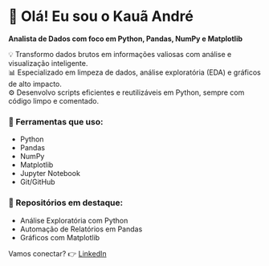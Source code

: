 # 👋 Olá! Eu sou o Kauã André  
**Analista de Dados com foco em Python, Pandas, NumPy e Matplotlib**

💡 Transformo dados brutos em informações valiosas com análise e visualização inteligente.  
📊 Especializado em limpeza de dados, análise exploratória (EDA) e gráficos de alto impacto.  
⚙️ Desenvolvo scripts eficientes e reutilizáveis em Python, sempre com código limpo e comentado.  

### 🧰 Ferramentas que uso:
- Python
- Pandas
- NumPy
- Matplotlib
- Jupyter Notebook
- Git/GitHub

### 📁 Repositórios em destaque:
- Análise Exploratória com Python
- Automação de Relatórios em Pandas
- Gráficos com Matplotlib

Vamos conectar? 👉 [LinkedIn](https://www.linkedin.com/in/kaua-andr%C3%A9-fonseca-68b830341/)
